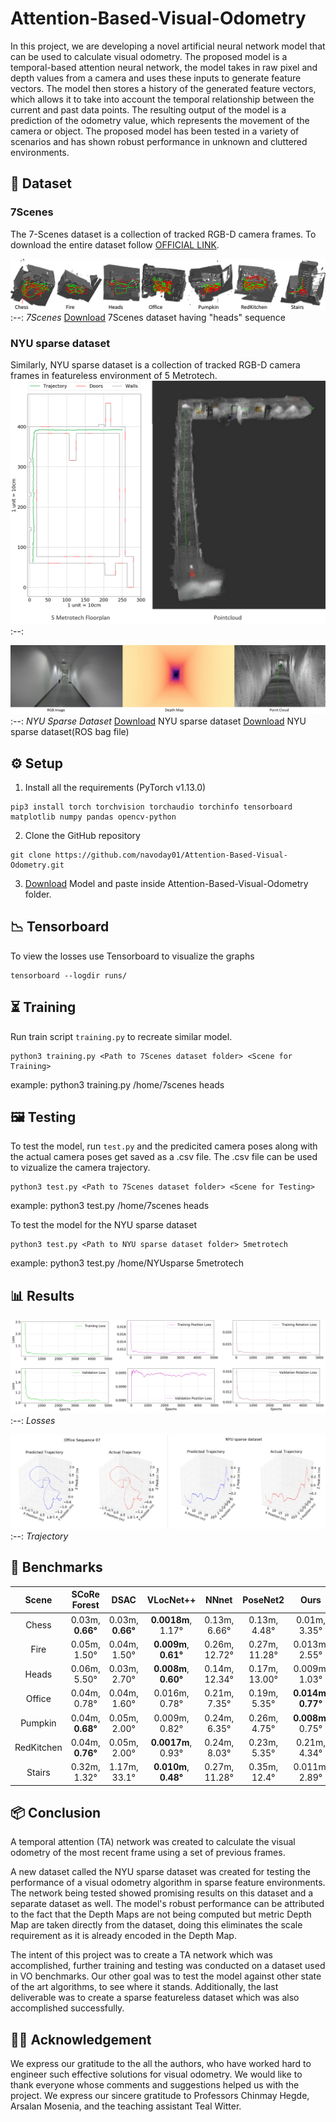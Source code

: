 # Attention-Based-Visual-Odometry

In this project, we are developing a novel artificial neural network model that can be used to calculate visual odometry. The proposed model is a temporal-based attention neural network, the model takes in raw pixel and depth values from a camera and uses these inputs to generate feature vectors. The model then stores a history of the generated feature vectors, which allows it to take into account the temporal relationship between the current and past data points. 
The resulting output of the model is a prediction of the odometry value, which represents the movement of the camera or object. 
The proposed model has been tested in a variety of scenarios and has shown robust performance in unknown and cluttered environments.

## 💽 Dataset
### 7Scenes
The 7-Scenes dataset is a collection of tracked RGB-D camera frames.
To download the entire dataset follow [OFFICIAL LINK](https://www.microsoft.com/en-us/research/project/rgb-d-dataset-7-scenes/).

 ![Alt text](assets/7-scenes-7-scenes-overview.png)
 :--:
  *7Scenes* 
[Download](https://drive.google.com/drive/folders/1v_y4HpT9IifWIbxeZtm9XKjBth6tM5mr?usp=share_link) 7Scenes dataset having "heads" sequence

### NYU sparse dataset
Similarly, NYU sparse dataset is a collection of tracked RGB-D camera frames in featureless environment of 5 Metrotech.
![Alt text](assets/Floorplan.png)
 :--:
  
 ![Alt text](assets/NYC-sparse-dataset.png)
 :--:
  *NYU Sparse Dataset*
[Download](https://drive.google.com/drive/folders/1zT49fvm58KhV8maMLzybn7Jrsi49X3Je?usp=share_link) NYU sparse dataset
[Download](https://drive.google.com/uc?export=download&id=1H_JrvroG4v_MMUqWKM0P57lNYYE2droc) NYU sparse dataset(ROS bag file)


## ⚙️ Setup

1. Install all the requirements (PyTorch v1.13.0)
```shell
pip3 install torch torchvision torchaudio torchinfo tensorboard matplotlib numpy pandas opencv-python 
```
2. Clone the GitHub repository
```shell
git clone https://github.com/navoday01/Attention-Based-Visual-Odometry.git
```
3. [Download](https://drive.google.com/uc?export=download&id=1dhdH5g1XCGnFbvOj5OOUY3YHaCO4RIIf) Model and paste inside Attention-Based-Visual-Odometry folder.

## 📉 Tensorboard
To view the losses use Tensorboard to visualize the graphs
```shell
tensorboard --logdir runs/
```

## ⏳ Training
Run train script `training.py` to recreate similar model.
```shell
python3 training.py <Path to 7Scenes dataset folder> <Scene for Training>
```
example: python3 training.py /home/7scenes heads
## 🖼 Testing

 To test the model, run `test.py` and the predicited camera poses along with the actual camera poses get saved as a .csv file. The .csv file can be used to vizualize the camera trajectory.
```shell
python3 test.py <Path to 7Scenes dataset folder> <Scene for Testing>
```
example: python3 test.py /home/7scenes heads

To test the model for the NYU sparse dataset
```shell
python3 test.py <Path to NYU sparse dataset folder> 5metrotech
```
example: python3 test.py /home/NYUsparse 5metrotech


## 📊 Results

 ![Alt text](assets/Plots.png)
 :--:
  *Losses* 

![Alt text](assets/Trajectory.png)
 :--:
  *Trajectory* 

## 📶 Benchmarks
| **Scene** |   **SCoRe Forest**    |  **DSAC**  |  **VLocNet++**  |  **NNnet**  |  **PoseNet2**  |  **Ours**  |
|:--------:|:------------------:|:----------------------------:|:------------:|:----------:|:-------------:|:-------------:|
|  Chess |  0.03m, **0.66°**     |     0.03m, **0.66°**       |    **0.0018m**, 1.17°    |   0.13m, 6.66°  |  0.13m, 4.48°    | 0.01m, 3.35° |
|  Fire  |  0.05m, 1.50° |     0.04m, 1.50°       |    **0.009m**, **0.61°**  |   0.26m, 12.72°  |  0.27m, 11.28°    | 0.013m, 2.55°    |
|  Heads |  0.06m, 5.50°    |     0.03m, 2.70°       |    **0.008m**, **0.60°**     |  0.14m, 12.34°  |  0.17m, 13.00°    |  0.009m, 1.03°         |
| Office |  0.04m, 0.78°    |     0.04m, 1.60°    |    0.016m, 0.78°     |   0.21m, 7.35°  |  0.19m, 5.35°     | **0.014m**, **0.77°**           |
| Pumpkin|  0.04m, **0.68°**   |     0.05m, 2.00°   |    0.009m, 0.82°   |   0.24m, 6.35°  |  0.26m, 4.75°     | **0.008m**, 0.75°           |
|RedKitchen|  0.04m, **0.76°**      |     0.05m, 2.00°    |    **0.0017m**, 0.93°   |   0.24m, 8.03°  |  0.23m, 5.35°    |  0.21m, 4.34°        |
|  Stairs  |  0.32m, 1.32°      |     1.17m, 33.1°    |   **0.010m**, **0.48°**   |   0.27m, 11.28°  |  0.35m, 12.4°    |  0.011m, 2.89°        |

## 📦 Conclusion

A temporal attention (TA) network was created to calculate the visual odometry of the most recent frame using a set of previous frames.

A new dataset called the NYU sparse dataset was created for testing the performance of a visual odometry algorithm in sparse feature environments. The network being tested showed promising results on this dataset and a separate dataset as well. The model's robust performance can be attributed to the fact that the Depth Maps are not being computed but metric Depth Map are taken directly from the dataset, doing this eliminates the scale requirement as it is already encoded in the Depth Map. 

The intent of this project was to create a TA network which was accomplished, further training and testing was conducted on a dataset used in VO benchmarks. Our other goal was to test the model against other state of the art algorithms, to see where it stands. Additionally, the last deliverable was to create a sparse featureless dataset which was also accomplished successfully.

## 👩‍⚖️ Acknowledgement

We express our gratitude to the all the authors, who have worked hard to engineer such effective solutions for visual odometry. We would like to thank everyone whose comments and suggestions helped us with the project. We express our sincere gratitude to Professors Chinmay Hegde, Arsalan Mosenia, and the teaching assistant Teal Witter. 
